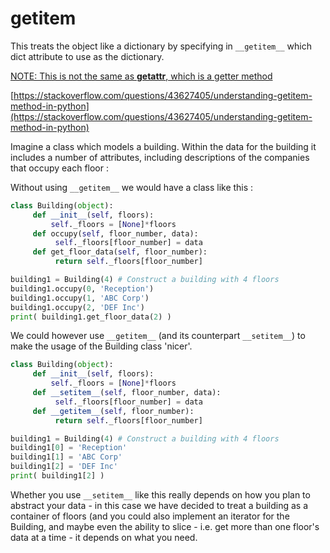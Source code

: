 # __getitem__

This treats the object like a dictionary by specifying in `__getitem__` which dict attribute to use as the dictionary.

[NOTE: This is not the same as __getattr__, which is a getter method](https://realpython.com/python-getter-setter/)

[https://stackoverflow.com/questions/43627405/understanding-getitem-method-in-python](https://stackoverflow.com/questions/43627405/understanding-getitem-method-in-python)

Imagine a class which models a building. Within the data for the building it includes a number of attributes, including descriptions of the companies that occupy each floor :

Without using `__getitem__` we would have a class like this :

```python
class Building(object):
     def __init__(self, floors):
         self._floors = [None]*floors
     def occupy(self, floor_number, data):
          self._floors[floor_number] = data
     def get_floor_data(self, floor_number):
          return self._floors[floor_number]

building1 = Building(4) # Construct a building with 4 floors
building1.occupy(0, 'Reception')
building1.occupy(1, 'ABC Corp')
building1.occupy(2, 'DEF Inc')
print( building1.get_floor_data(2) )

```

We could however use `__getitem__` (and its counterpart `__setitem__`) to make the usage of the Building class 'nicer'.

```python
class Building(object):
     def __init__(self, floors):
         self._floors = [None]*floors
     def __setitem__(self, floor_number, data):
          self._floors[floor_number] = data
     def __getitem__(self, floor_number):
          return self._floors[floor_number]

building1 = Building(4) # Construct a building with 4 floors
building1[0] = 'Reception'
building1[1] = 'ABC Corp'
building1[2] = 'DEF Inc'
print( building1[2] )

```

Whether you use `__setitem__` like this really depends on how you plan to abstract your data - in this case we have decided to treat a building as a container of floors (and you could also implement an iterator for the Building, and maybe even the ability to slice - i.e. get more than one floor's data at a time - it depends on what you need.